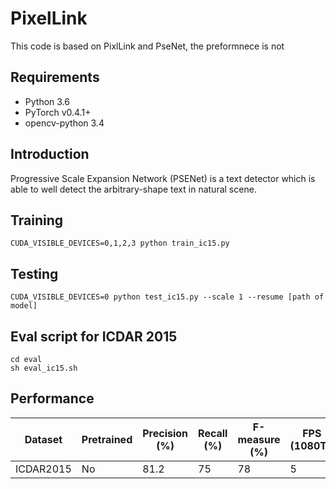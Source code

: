 # PixelLink

This code is based on PixlLink and PseNet, the preformnece is not 

## Requirements
* Python 3.6
* PyTorch v0.4.1+
* opencv-python 3.4

## Introduction
Progressive Scale Expansion Network (PSENet) is a text detector which is able to well detect the arbitrary-shape text in natural scene.

## Training
```
CUDA_VISIBLE_DEVICES=0,1,2,3 python train_ic15.py
```

## Testing
```
CUDA_VISIBLE_DEVICES=0 python test_ic15.py --scale 1 --resume [path of model]
```

## Eval script for ICDAR 2015
```
cd eval
sh eval_ic15.sh
```


## Performance
| Dataset | Pretrained | Precision (%) | Recall (%) | F-measure (%) | FPS (1080Ti) | Input |
| - | - | - | - | - | - | - |
| ICDAR2015 | No | 81.2 | 75 | 78 | 5 | 1280*768 |